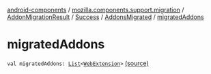 [android-components](../../../../index.md) / [mozilla.components.support.migration](../../../index.md) / [AddonMigrationResult](../../index.md) / [Success](../index.md) / [AddonsMigrated](index.md) / [migratedAddons](./migrated-addons.md)

# migratedAddons

`val migratedAddons: `[`List`](https://kotlinlang.org/api/latest/jvm/stdlib/kotlin.collections/-list/index.html)`<`[`WebExtension`](../../../../mozilla.components.concept.engine.webextension/-web-extension/index.md)`>` [(source)](https://github.com/mozilla-mobile/android-components/blob/master/components/support/migration/src/main/java/mozilla/components/support/migration/AddonMigration.kt#L48)